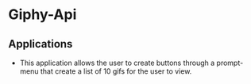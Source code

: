 # Giphy-Api

## Applications
- This application allows the user to create buttons through a prompt-menu that create a list of 10 gifs for the user to view.